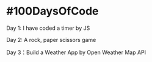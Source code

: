 # #100DaysOfCode

Day 1: I have coded a timer by JS

Day 2: A rock, paper scissors game

Day 3：Build a Weather App by Open Weather Map API
